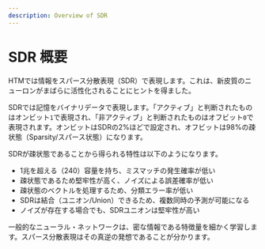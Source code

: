 ```yaml
---
description: Overview of SDR
---
```


# SDR 概要

HTMでは情報をスパース分散表現（SDR）で表現します。これは、新皮質のニューロンがまばらに活性化されることにヒントを得ました。

SDRでは記憶をバイナリデータで表現します。「アクティブ」と判断されたものはオンビット`1`で表現され、「非アクティブ」と判断されたものはオフビット`0`で表現されます。オンビットはSDRの2%ほどで設定され、オフビットは98%の疎状態（Sparsity/スパース状態）になります。

SDRが疎状態であることから得られる特性は以下のようになります。

* 1兆を超える（240）容量を持ち、ミスマッチの発生確率が低い
* 疎状態であるため堅牢性が高く、ノイズによる誤差確率が低い
* 疎状態のベクトルを処理するため、分類エラー率が低い
* SDRは結合（ユニオン/Union）できるため、複数同時の予測が可能になる
* ノイズが存在する場合でも、SDRユニオンは堅牢性が高い

一般的なニューラル・ネットワークは、密な情報である特徴量を細かく学習します。スパース分散表現はその真逆の発想であることが分かります。

